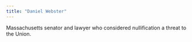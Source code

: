 ```yaml
---
title: "Daniel Webster"
---
```

Massachusetts senator and lawyer who considered nullification a threat to the Union.

